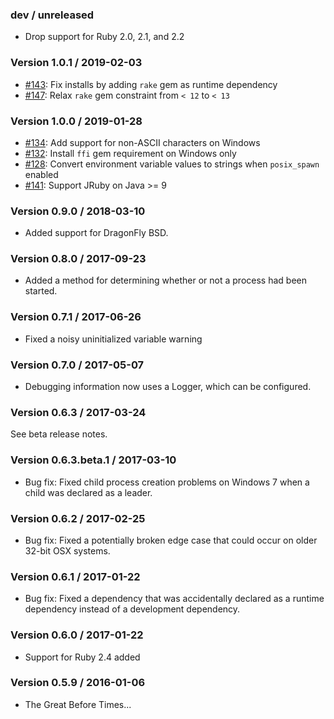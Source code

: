 ### dev / unreleased

* Drop support for Ruby 2.0, 2.1, and 2.2

### Version 1.0.1 / 2019-02-03

* [#143](https://github.com/enkessler/childprocess/pull/144): Fix installs by adding `rake` gem as runtime dependency
* [#147](https://github.com/enkessler/childprocess/pull/147): Relax `rake` gem constraint from `< 12` to `< 13`

### Version 1.0.0 / 2019-01-28

* [#134](https://github.com/enkessler/childprocess/pull/134): Add support for non-ASCII characters on Windows
* [#132](https://github.com/enkessler/childprocess/pull/132): Install `ffi` gem requirement on Windows only
* [#128](https://github.com/enkessler/childprocess/issues/128): Convert environment variable values to strings when `posix_spawn` enabled
* [#141](https://github.com/enkessler/childprocess/pull/141): Support JRuby on Java >= 9

### Version 0.9.0 / 2018-03-10

* Added support for DragonFly BSD.


### Version 0.8.0 / 2017-09-23

* Added a method for determining whether or not a process had been started.


### Version 0.7.1 / 2017-06-26

* Fixed a noisy uninitialized variable warning


### Version 0.7.0 / 2017-05-07

* Debugging information now uses a Logger, which can be configured.


### Version 0.6.3 / 2017-03-24

See beta release notes.


### Version 0.6.3.beta.1 / 2017-03-10

* Bug fix: Fixed child process creation problems on Windows 7 when a child was declared as a leader.


### Version 0.6.2 / 2017-02-25

* Bug fix: Fixed a potentially broken edge case that could occur on older 32-bit OSX systems.


### Version 0.6.1 / 2017-01-22

* Bug fix: Fixed a dependency that was accidentally declared as a runtime
  dependency instead of a development dependency.


### Version 0.6.0 / 2017-01-22

* Support for Ruby 2.4 added


### Version 0.5.9 / 2016-01-06

* The Great Before Times...
